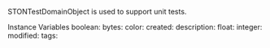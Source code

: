 STONTestDomainObject is used to support unit tests.

Instance Variables
	boolean:		<Boolean>
	bytes:			<ByteArray>
	color:			<Symbol>
	created:		<DateAndTime>
	description:	<String>
	float:			<Float>
	integer:		<Integer>
	modified:	<DateAndTime>
	tags:			<Array of: Symbol>